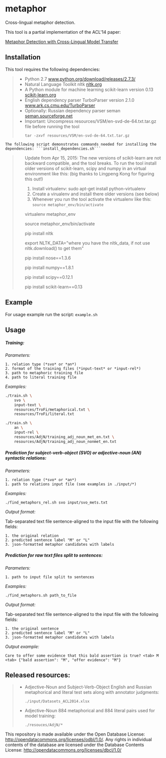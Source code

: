 metaphor
========

Cross-lingual metaphor detection.


This tool is a partial implementation of the ACL'14 paper:

<a href="http://aclanthology.info/papers/metaphor-detection-with-cross-lingual-model-transfer">Metaphor Detection with Cross-Lingual Model Transfer</a>
  </li> 
  

Installation
-------
  
  This tool requires the following dependencies:
  <blockquote>
  <ul>
  <li>
    Python 2.7  <a href="http://www.python.org/download/releases/2.7.3/">www.python.org/download/releases/2.7.3/</a>
  </li> 
  <li>
    Natural Language Toolkit nltk <a href="http://nltk.org">nltk.org</a>
  </li> 
  <li>
    A Python module for machine learning scikit-learn version 0.13 <a href="http://scikit-learn.org">scikit-learn.org</a> 
  </li> 
  <li>
    English dependency parser TurboParser version 2.1.0 <a href="https://www.ark.cs.cmu.edu/TurboParser">www.ark.cs.cmu.edu/TurboParser</a>
  </li> 
    <li>
    Optionally: Russian dependency parser seman <a href="http://seman.sourceforge.net/">seman.sourceforge.net</a>
  </li> 
  <li>
    Important: Uncompress resources/VSM/en-svd-de-64.txt.tar.gz file before running the tool
    
    tar -zxvf resources/VSM/en-svd-de-64.txt.tar.gz
  </li> 
  </ul>
  </blockquote>
  
    The following script demonstrates commands needed for installing the dependencies: ```install_dependencies.sh```

  <blockquote>
  <ul>
  Update from Apr 15, 2015:
  The new versions of scikit-learn are not backward compatible, and the tool breaks. To run the tool install older versions of scikit-learn, scipy and numpy in an virtual environment like this: (big thanks to Lingpeng Kong for figuring this out!) 

  1. Install virtualenv: sudo apt-get install python-virtualenv
  2. Create a virualenv and install there older versions (see below)
  3. Whenever you run the tool activate the virtualenv like this: ```source metaphor_env/bin/activate```
  
 virtualenv metaphor_env

 source metaphor_env/bin/activate
 
 pip install nltk

 export NLTK_DATA="where you have the nltk_data, if not use nltk.download() to get them"

 pip install nose==1.3.6

 pip install numpy==1.8.1

 pip install scipy==0.12.1

 pip install scikit-learn==0.13
  </ul>
  </blockquote>

Example
-------
For usage example run the script: ```example.sh```



Usage
-------
##### Training: 


   *Parameters:*

    1. relation type (*svo* or *an*)
    2. format of the training files (*input-text* or *input-rel*)
    3. path to metaphoric training file
    4. path to literal training file

   *Examples:*

```sh
./train.sh \
    svo \
    input-text \
    resources/TroFi/metaphorical.txt \
    resources/TroFi/literal.txt
```

```sh
./train.sh \
    an \
    input-rel \
    resources/AdjN/training_adj_noun_met_en.txt \
    resources/AdjN/training_adj_noun_nonmet_en.txt
```

##### Prediction for subject-verb-object (SVO) or adjective-noun (AN) syntactic relations: 

   *Parameters:*

    1. relation type (*svo* or *an*)
    1. path to relations input file (see examples in ./input/*) 

   *Examples:*

```
./find_metaphors_rel.sh svo input/svo_mets.txt                 
```

   *Output format:*

   Tab-separated text file sentence-aligned to the input file with the following fields:

    1. the original relation
    2. predicted sentence label "M" or "L"
    3. json-formatted metaphor candidates with labels

##### Prediction for raw text files split to sentences: 

   *Parameters:*

    1. path to input file split to sentences

   *Examples:*

```
./find_metaphors.sh path_to_file                       
```

   *Output format:*

   Tab-separated text file sentence-aligned to the input file with the following fields:

    1. the original sentence
    2. predicted sentence label "M" or "L"
    3. json-formatted metaphor candidates with labels

   *Output example:*

```
Care to offer some evidence that this bald assertion is true? <tab> M <tab> {"bald assertion": "M", "offer evidence": "M"}
```




Released resources:
-------
  <blockquote>
  <ul>
  <li>
    Adjective-Noun and Subject-Verb-Object 
    English and Russian metaphorical and literal test sets along with annotator judgments:

    ./input/Datasets_ACL2014.xlsx
  </li> 
  <li>
    Adjective-Noun 884 metaphorical and 884 literal pairs used for model training:
    
    ./resouces/AdjN/*
  </li> 
  </ul>
  </blockquote>

This repository is made available under the Open Database License: http://opendatacommons.org/licenses/odbl/1.0/. Any rights in individual contents of the database are licensed under the Database Contents License: http://opendatacommons.org/licenses/dbcl/1.0/
